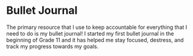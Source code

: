 # Bullet Journal

The primary resource that I use to keep accountable for everything that I need to do is my bullet journal! I started my first bullet journal in the beginning of Grade 11 and it has helped me stay focused, destress, and track my progress towards my goals.

